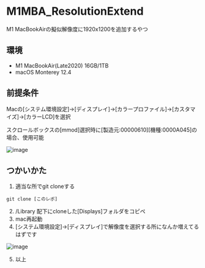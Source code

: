 # M1MBA_ResolutionExtend

M1 MacBookAirの擬似解像度に1920x1200を追加するやつ

## 環境

- M1 MacBookAir(Late2020) 16GB/1TB
- macOS Monterey 12.4

## 前提条件

Macの[システム環境設定]->[ディスプレイ]->[カラープロファイル]->[カスタマイズ]->[カラーLCD]を選択  
  
スクロールボックスの[mmod]選択時に[製造元:00000610][機種:0000A045]の場合、使用可能  
  
![image](https://user-images.githubusercontent.com/78929673/171062061-5d24f348-1c8e-439e-ae80-5148f37cecca.png)

## つかいかた

1. 適当な所でgit cloneする
```
git clone [このレポ]
```

2. /Library 配下にcloneした[Displays]フォルダをコピペ
3. mac再起動
4. [システム環境設定]->[ディスプレイ]で解像度を選択する所になんか増えてるはずです  
  
![image](https://user-images.githubusercontent.com/78929673/171062510-54a5dd55-2c39-4e38-9887-331b8f66b94d.png)

5. 以上

